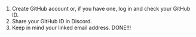 1. Create GitHub account or, if you have one, log in and check your GitHub ID.
2. Share your GitHub ID in Discord.
3. Keep in mind your linked email address.
DONE!!!
